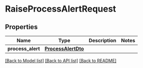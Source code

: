# RaiseProcessAlertRequest

## Properties
Name | Type | Description | Notes
------------ | ------------- | ------------- | -------------
**process_alert** | [**ProcessAlertDto**](ProcessAlertDto.md) |  | 

[[Back to Model list]](../README.md#documentation-for-models) [[Back to API list]](../README.md#documentation-for-api-endpoints) [[Back to README]](../README.md)


